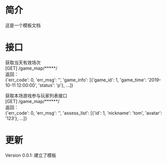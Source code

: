 # 简介

这是一个模板文档

# 接口

获取当天有效场次  
[GET] /game_map/*****/  
返回：  
{'err_code': 0, 'err_msg': '', 'game_info': [{'game_id': 1, 'game_time': '2019-10-11 12:00:00', 'status': 'p'}, ...]}  

获取本场游戏参与玩家列表接口  
[GET] /game_map/******/  
返回：  
{'err_code': 0, 'err_msg': '', 'assess_list': [{'id': 1, 'nickname': 'tom', 'avatar': '123'}, ...]}  


# 更新

Version 0.0.1: 建立了模板

